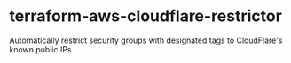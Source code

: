 # terraform-aws-cloudflare-restrictor
Automatically restrict security groups with designated tags to CloudFlare's known public IPs 
